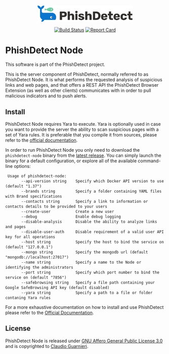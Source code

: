<p align="center">
     <img src="https://raw.githubusercontent.com/phishdetect/assets/main/logos/phishdetect.png" width="300" />
     <p align="center">
          <a href="https://travis-ci.org/phishdetect/phishdetect-node"><img src="https://api.travis-ci.org/phishdetect/phishdetect-node.png?branch=master" alt="Build Status" /></a>
          <a href="https://goreportcard.com/report/github.com/phishdetect/phishdetect-node"><img src="https://goreportcard.com/badge/github.com/phishdetect/phishdetect-node" alt="Report Card" /></a>
     </p>
</p>

# PhishDetect Node

This software is part of the PhishDetect project.

This is the server component of PhishDetect, normally referred to as PhishDetect Node. It is what performs the requested analysis of suspicious links and web pages, and that offers a REST API the PhishDetect Browser Extension (as well as other clients) communicates with in order to pull malicious indicators and to push alerts.

## Install

PhishDetect Node requires Yara to execute. Yara is optionally used in case you want to provide the server the ability to scan suspicious pages with a set of Yara rules. It is preferable that you compile it from sources, please refer to the [official documentation](https://yara.readthedocs.io/en/stable/).

In order to run PhishDetect Node you only need to download the `phishdetect-node` binary from the [latest release](https://github.com/phishdetect/phishdetect-node/releases/latest). You can simply launch the binary for a default configuration, or explore all of the available command-line options:

     Usage of phishdetect-node:
           --api-version string    Specify which Docker API version to use (default "1.37")
           --brands string         Specify a folder containing YAML files with Brand specifications
           --contacts string       Specify a link to information or contacts details to be provided to your users
           --create-user           Create a new user
           --debug                 Enable debug logging
           --disable-analysis      Disable the ability to analyze links and pages
           --disable-user-auth     Disable requirement of a valid user API key for all operations
           --host string           Specify the host to bind the service on (default "127.0.0.1")
           --mongo string          Specify the mongodb url (default "mongodb://localhost:27017")
           --name string           Specify a name to the Node or identifying the administrators
           --port string           Specify which port number to bind the service on (default "7856")
           --safebrowsing string   Specify a file path containing your Google SafeBrowsing API key (default disabled)
           --yara string           Specify a path to a file or folder contaning Yara rules

For a more exhaustive documentation on how to install and use PhishDetect please refer to the [Official Documentation](https://docs.phishdetect.io).

## License

PhishDetect Node is released under [GNU Affero General Public License 3.0](LICENSE) and is copyrighted to [Claudio Guarnieri](https://nex.sx).

